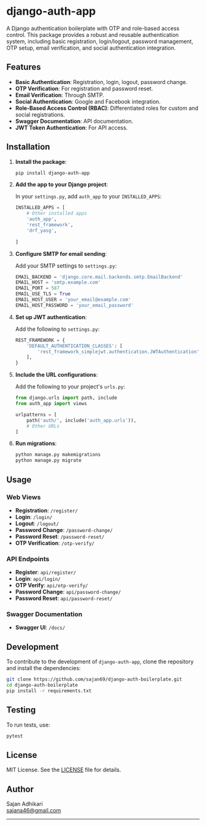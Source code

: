 

# django-auth-app

A Django authentication boilerplate with OTP and role-based access control. This package provides a robust and reusable authentication system, including basic registration, login/logout, password management, OTP setup, email verification, and social authentication integration.

## Features

- **Basic Authentication**: Registration, login, logout, password change.
- **OTP Verification**: For registration and password reset.
- **Email Verification**: Through SMTP.
- **Social Authentication**: Google and Facebook integration.
- **Role-Based Access Control (RBAC)**: Differentiated roles for custom and social registrations.
- **Swagger Documentation**: API documentation.
- **JWT Token Authentication**: For API access.

## Installation

1. **Install the package**:
   
   ```bash
   pip install django-auth-app
   ```

2. **Add the app to your Django project**:

   In your `settings.py`, add `auth_app` to your `INSTALLED_APPS`:

   ```python
   INSTALLED_APPS = [
       # Other installed apps
       'auth_app',
       'rest_framework',
       'drf_yasg',
       
   ]
   ```

3. **Configure SMTP for email sending**:

   Add your SMTP settings to `settings.py`:

   ```python
   EMAIL_BACKEND = 'django.core.mail.backends.smtp.EmailBackend'
   EMAIL_HOST = 'smtp.example.com'
   EMAIL_PORT = 587
   EMAIL_USE_TLS = True
   EMAIL_HOST_USER = 'your_email@example.com'
   EMAIL_HOST_PASSWORD = 'your_email_password'
   ```

4. **Set up JWT authentication**:

   Add the following to `settings.py`:

   ```python
   REST_FRAMEWORK = {
       'DEFAULT_AUTHENTICATION_CLASSES': [
           'rest_framework_simplejwt.authentication.JWTAuthentication',
       ],
   }
   ```

5. **Include the URL configurations**:

   Add the following to your project's `urls.py`:

   ```python
   from django.urls import path, include
   from auth_app import views

   urlpatterns = [
       path('auth/', include('auth_app.urls')),
       # Other URLs
   ]
   ```

8. **Run migrations**:

   ```bash
   python manage.py makemigrations
   python manage.py migrate
   ```

## Usage

### Web Views

- **Registration**: `/register/`
- **Login**: `/login/`
- **Logout**: `/logout/`
- **Password Change**: `/password-change/`
- **Password Reset**: `/password-reset/`
- **OTP Verification**: `/otp-verify/`

### API Endpoints

- **Register**: `api/register/`
- **Login**: `api/login/`
- **OTP Verify**: `api/otp-verify/`
- **Password Change**: `api/password-change/`
- **Password Reset**: `api/password-reset/`

### Swagger Documentation

- **Swagger UI**: `/docs/`

## Development

To contribute to the development of `django-auth-app`, clone the repository and install the dependencies:

```bash
git clone https://github.com/sajan69/django-auth-boilerplate.git
cd django-auth-boilerplate
pip install -r requirements.txt
```

## Testing

To run tests, use:

```bash
pytest
```

## License

MIT License. See the [LICENSE](https://github.com/sajan69/django-auth-boilerplate/blob/main/LICENSE) file for details.

## Author

Sajan Adhikari  
[sajana46@gmail.com](mailto:sajana46@gmail.com)

---